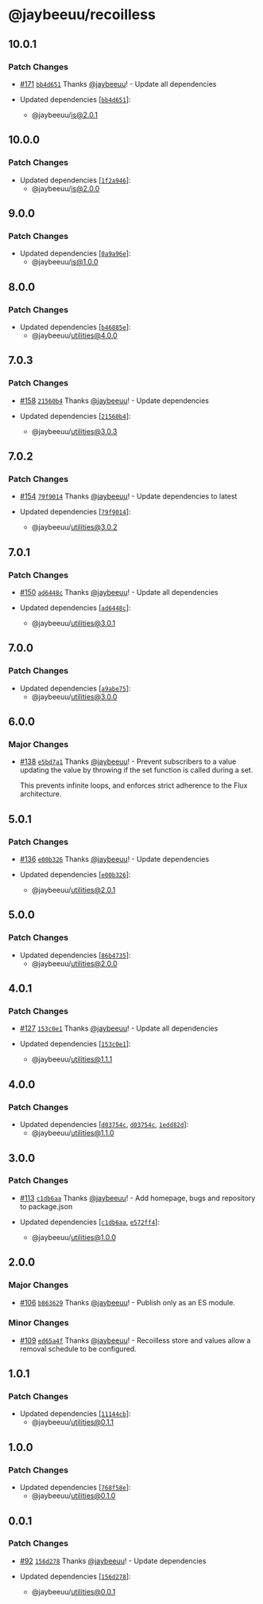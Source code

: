 # @jaybeeuu/recoilless

## 10.0.1

### Patch Changes

- [#171](https://github.com/jaybeeuu/jaybeeuu-dev/pull/171) [`bb4d651`](https://github.com/jaybeeuu/jaybeeuu-dev/commit/bb4d651bd3262478978fd8cb2e6c3ba56fb452e9) Thanks [@jaybeeuu](https://github.com/jaybeeuu)! - Update all dependencies

- Updated dependencies [[`bb4d651`](https://github.com/jaybeeuu/jaybeeuu-dev/commit/bb4d651bd3262478978fd8cb2e6c3ba56fb452e9)]:
  - @jaybeeuu/is@2.0.1

## 10.0.0

### Patch Changes

- Updated dependencies [[`1f2a946`](https://github.com/jaybeeuu/jaybeeuu-dev/commit/1f2a946dd190c5b8171034481f48df4217b1ee69)]:
  - @jaybeeuu/is@2.0.0

## 9.0.0

### Patch Changes

- Updated dependencies [[`0a9a96e`](https://github.com/jaybeeuu/jaybeeuu-dev/commit/0a9a96e3be44a79d4782d089d23c6271fc245498)]:
  - @jaybeeuu/is@1.0.0

## 8.0.0

### Patch Changes

- Updated dependencies [[`b46885e`](https://github.com/jaybeeuu/jaybeeuu-dev/commit/b46885ea1ad24a58544129c4b8a88f23a122b623)]:
  - @jaybeeuu/utilities@4.0.0

## 7.0.3

### Patch Changes

- [#158](https://github.com/jaybeeuu/jaybeeuu-dev/pull/158) [`21560b4`](https://github.com/jaybeeuu/jaybeeuu-dev/commit/21560b43ec34fe5e036f15e66001b2def2fd94f6) Thanks [@jaybeeuu](https://github.com/jaybeeuu)! - Update dependencies

- Updated dependencies [[`21560b4`](https://github.com/jaybeeuu/jaybeeuu-dev/commit/21560b43ec34fe5e036f15e66001b2def2fd94f6)]:
  - @jaybeeuu/utilities@3.0.3

## 7.0.2

### Patch Changes

- [#154](https://github.com/jaybeeuu/jaybeeuu-dev/pull/154) [`79f9014`](https://github.com/jaybeeuu/jaybeeuu-dev/commit/79f9014a0fc3c8c446a455c719ee3ee38cbcc518) Thanks [@jaybeeuu](https://github.com/jaybeeuu)! - Update dependencies to latest

- Updated dependencies [[`79f9014`](https://github.com/jaybeeuu/jaybeeuu-dev/commit/79f9014a0fc3c8c446a455c719ee3ee38cbcc518)]:
  - @jaybeeuu/utilities@3.0.2

## 7.0.1

### Patch Changes

- [#150](https://github.com/jaybeeuu/jaybeeuu-dev/pull/150) [`ad6448c`](https://github.com/jaybeeuu/jaybeeuu-dev/commit/ad6448ca1c078f6d855840ee32afd76e95c855ee) Thanks [@jaybeeuu](https://github.com/jaybeeuu)! - Update all dependencies

- Updated dependencies [[`ad6448c`](https://github.com/jaybeeuu/jaybeeuu-dev/commit/ad6448ca1c078f6d855840ee32afd76e95c855ee)]:
  - @jaybeeuu/utilities@3.0.1

## 7.0.0

### Patch Changes

- Updated dependencies [[`a9abe75`](https://github.com/jaybeeuu/jaybeeuu-dev/commit/a9abe7579d6999fda80205094c9340ea460e3738)]:
  - @jaybeeuu/utilities@3.0.0

## 6.0.0

### Major Changes

- [#138](https://github.com/jaybeeuu/jaybeeuu-dev/pull/138) [`e5bd7a1`](https://github.com/jaybeeuu/jaybeeuu-dev/commit/e5bd7a1f0239afc9917c411c863a9fbebd2fab20) Thanks [@jaybeeuu](https://github.com/jaybeeuu)! - Prevent subscribers to a value updating the value by throwing if the set function is called during a set.

  This prevents infinite loops, and enforces strict adherence to the Flux architecture.

## 5.0.1

### Patch Changes

- [#136](https://github.com/jaybeeuu/jaybeeuu-dev/pull/136) [`e00b326`](https://github.com/jaybeeuu/jaybeeuu-dev/commit/e00b32650f2b67041968e4de4034bcbb0cbc1bdb) Thanks [@jaybeeuu](https://github.com/jaybeeuu)! - Update dependencies

- Updated dependencies [[`e00b326`](https://github.com/jaybeeuu/jaybeeuu-dev/commit/e00b32650f2b67041968e4de4034bcbb0cbc1bdb)]:
  - @jaybeeuu/utilities@2.0.1

## 5.0.0

### Patch Changes

- Updated dependencies [[`86b4735`](https://github.com/jaybeeuu/jaybeeuu-dev/commit/86b4735768940e2be39234e39f530a6aeeccbc2b)]:
  - @jaybeeuu/utilities@2.0.0

## 4.0.1

### Patch Changes

- [#127](https://github.com/jaybeeuu/jaybeeuu-dev/pull/127) [`153c0e1`](https://github.com/jaybeeuu/jaybeeuu-dev/commit/153c0e190ca5ae677ddb0556ff5305c2c8916163) Thanks [@jaybeeuu](https://github.com/jaybeeuu)! - Update all dependencies

- Updated dependencies [[`153c0e1`](https://github.com/jaybeeuu/jaybeeuu-dev/commit/153c0e190ca5ae677ddb0556ff5305c2c8916163)]:
  - @jaybeeuu/utilities@1.1.1

## 4.0.0

### Patch Changes

- Updated dependencies [[`d03754c`](https://github.com/jaybeeuu/jaybeeuu-dev/commit/d03754cf9ca4a0b8454fc8d67bb47223bca8088d), [`d03754c`](https://github.com/jaybeeuu/jaybeeuu-dev/commit/d03754cf9ca4a0b8454fc8d67bb47223bca8088d), [`1edd82d`](https://github.com/jaybeeuu/jaybeeuu-dev/commit/1edd82dbef12a5714a4ded8503f08e34a310a6d4)]:
  - @jaybeeuu/utilities@1.1.0

## 3.0.0

### Patch Changes

- [#113](https://github.com/jaybeeuu/jaybeeuu-dev/pull/113) [`c1db6aa`](https://github.com/jaybeeuu/jaybeeuu-dev/commit/c1db6aa956a8ee8a1eb6384587e56166a24cf909) Thanks [@jaybeeuu](https://github.com/jaybeeuu)! - Add homepage, bugs and repository to package.json

- Updated dependencies [[`c1db6aa`](https://github.com/jaybeeuu/jaybeeuu-dev/commit/c1db6aa956a8ee8a1eb6384587e56166a24cf909), [`e572ff4`](https://github.com/jaybeeuu/jaybeeuu-dev/commit/e572ff48b30395d00d747bd3a76a988f251c2786)]:
  - @jaybeeuu/utilities@1.0.0

## 2.0.0

### Major Changes

- [#106](https://github.com/jaybeeuu/jaybeeuu-dev/pull/106) [`b863629`](https://github.com/jaybeeuu/jaybeeuu-dev/commit/b8636297cc71379e7610c9bb8699d2fba6678fa8) Thanks [@jaybeeuu](https://github.com/jaybeeuu)! - Publish only as an ES module.

### Minor Changes

- [#109](https://github.com/jaybeeuu/jaybeeuu-dev/pull/109) [`ed65a4f`](https://github.com/jaybeeuu/jaybeeuu-dev/commit/ed65a4f6d343a4eedcb250437709c82103e1d195) Thanks [@jaybeeuu](https://github.com/jaybeeuu)! - Recoilless store and values allow a removal schedule to be configured.

## 1.0.1

### Patch Changes

- Updated dependencies [[`11144cb`](https://github.com/jaybeeuu/jaybeeuu-dev/commit/11144cbe8a0b3eb65f0549a082f2d7668a10fe75)]:
  - @jaybeeuu/utilities@0.1.1

## 1.0.0

### Patch Changes

- Updated dependencies [[`768f58e`](https://github.com/jaybeeuu/jaybeeuu-dev/commit/768f58e3a311e89fc2491029bcc2fd5c3e4af686)]:
  - @jaybeeuu/utilities@0.1.0

## 0.0.1

### Patch Changes

- [#92](https://github.com/jaybeeuu/jaybeeuu-dev/pull/92) [`156d278`](https://github.com/jaybeeuu/jaybeeuu-dev/commit/156d278a0956cb4ef6e30f9df370f3c95aa7b93a) Thanks [@jaybeeuu](https://github.com/jaybeeuu)! - Update dependencies

- Updated dependencies [[`156d278`](https://github.com/jaybeeuu/jaybeeuu-dev/commit/156d278a0956cb4ef6e30f9df370f3c95aa7b93a)]:
  - @jaybeeuu/utilities@0.0.1
